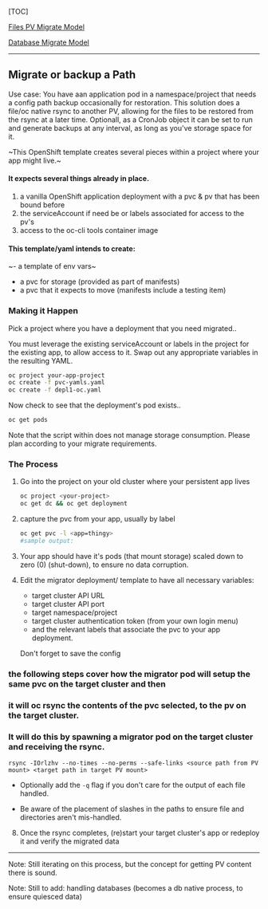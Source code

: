 [TOC]

[Files PV Migrate Model](#Migrate-or-Backup-a-path)

[Database Migrate Model](#Migrate-or-backup-a-PostgreSQL-DB)

---------

## Migrate or backup a Path

Use case: You have aan application pod in a namespace/project that needs a config path backup occasionally for restoration. 
This solution does a file/oc native rsync to another PV, allowing for the files to be restored from the rsync at a later time.
Optionall, as a CronJob object it can be set to run and generate backups at any interval, as long as you've storage space for it.

~This OpenShift template creates several pieces within a project where your app might live.~

#### It expects several things already in place.

1. a vanilla OpenShift application deployment with a pvc & pv that has been bound before
2. the serviceAccount if need be or labels associated for access to the pv's
3. access to the oc-cli tools container image

#### This template/yaml intends to create:

~- a template of env vars~
- a pvc for storage (provided as part of manifests)
- a pvc that it expects to move (manifests include a testing item)

### Making it Happen

Pick a project where you have a deployment that you need migrated..

You must leverage the existing serviceAccount or labels in the project for the existing app, to allow access to it.
Swap out any appropriate variables in the resulting YAML.

```bash
oc project your-app-project
oc create -f pvc-yamls.yaml
oc create -f depl1-oc.yaml
```

Now check to see that the deployment's pod exists..

```bash
oc get pods
```

Note that the script within does not manage storage consumption. Please plan according to your migrate requirements.


### The Process


1. Go into the project on your old cluster where your persistent app lives
   ```bash
   oc project <your-project>
   oc get dc && oc get deployment
   ```
2. capture the pvc from your app, usually by label
   ```bash
   oc get pvc -l <app=thingy>
   #sample output:
   ```
3. Your app should have it's pods (that mount storage) scaled down to zero (0) (shut-down), to ensure no data corruption. 
   
4. Edit the migrator deployment/ template to have all necessary variables:

   * target cluster API URL
   * target cluster API port
   * target namespace/project
   * target cluster authentication token (from your own login menu)
   * and the relevant labels that associate the pvc to your app deployment.

   Don't forget to save the config

### the following steps cover how the migrator pod will setup the same pvc on the target cluster and then
### it will oc rsync the contents of the pvc selected, to the pv on the target cluster.
### It will do this by spawning a migrator pod on the target cluster and receiving the rsync.

   `rsync -IOrlzhv --no-times --no-perms --safe-links <source path from PV mount> <target path in target PV mount>`
   
   - Optionally add the `-q` flag if you don't care for the output of each file handled.
   
   - Be aware of the placement of slashes in the paths to ensure file and directories aren't mis-handled. 
   
8. Once the rsync completes, (re)start your target cluster's app or redeploy it and verify the migrated data

----------------------------------------------------------------------------------------------

Note: Still iterating on this process, but the concept for getting PV content there is sound.

Note: Still to add: handling databases (becomes a db native process, to ensure quiesced data)    
